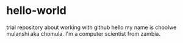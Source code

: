 # hello-world
trial repository about working with github
hello my name is  choolwe mulanshi aka chomula. I'm a computer scientist from zambia.
